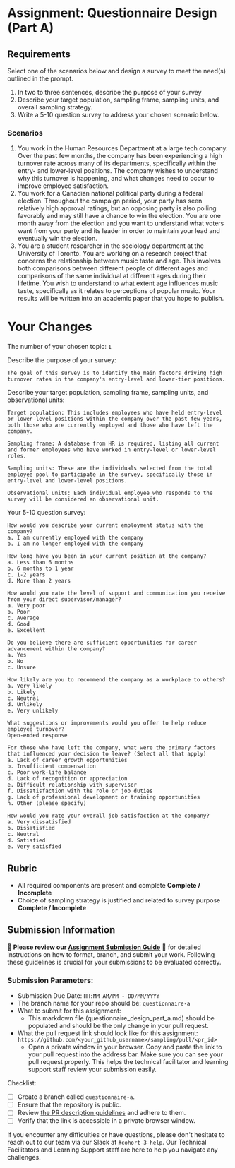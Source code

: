 # Assignment: Questionnaire Design (Part A)

## Requirements
Select one of the scenarios below and design a survey to meet the need(s) outlined in the prompt.

1.	In two to three sentences, describe the purpose of your survey
2.	Describe your target population, sampling frame, sampling units, and overall sampling strategy.
3.	Write a 5-10 question survey to address your chosen scenario below.


### Scenarios
1.	You work in the Human Resources Department at a large tech company. Over the past few months, the company has been experiencing a high turnover rate across many of its departments, specifically within the entry- and lower-level positions. The company wishes to understand why this turnover is happening, and what changes need to occur to improve employee satisfaction.
2.	You work for a Canadian national political party during a federal election. Throughout the campaign period, your party has seen relatively high approval ratings, but an opposing party is also polling favorably and may still have a chance to win the election. You are one month away from the election and you want to understand what voters want from your party and its leader in order to maintain your lead and eventually win the election.
3.	You are a student researcher in the sociology department at the University of Toronto. You are working on a research project that concerns the relationship between music taste and age. This involves both comparisons between different people of different ages and comparisons of the same individual at different ages during their lifetime. You wish to understand to what extent age influences music taste, specifically as it relates to perceptions of popular music. Your results will be written into an academic paper that you hope to publish.


# Your Changes

The number of your chosen topic: `1`

Describe the purpose of your survey:
```
The goal of this survey is to identify the main factors driving high turnover rates in the company's entry-level and lower-tier positions.
```

Describe your target population, sampling frame, sampling units, and observational units:
```
Target population: This includes employees who have held entry-level or lower-level positions within the company over the past few years, both those who are currently employed and those who have left the company.

Sampling frame: A database from HR is required, listing all current and former employees who have worked in entry-level or lower-level roles.

Sampling units: These are the individuals selected from the total employee pool to participate in the survey, specifically those in entry-level and lower-level positions.

Observational units: Each individual employee who responds to the survey will be considered an observational unit.
```

Your 5-10 question survey:
```
How would you describe your current employment status with the company?
a. I am currently employed with the company
b. I am no longer employed with the company

How long have you been in your current position at the company?
a. Less than 6 months
b. 6 months to 1 year
c. 1-2 years
d. More than 2 years

How would you rate the level of support and communication you receive from your direct supervisor/manager?
a. Very poor
b. Poor
c. Average
d. Good
e. Excellent

Do you believe there are sufficient opportunities for career advancement within the company?
a. Yes
b. No
c. Unsure

How likely are you to recommend the company as a workplace to others?
a. Very likely
b. Likely
c. Neutral
d. Unlikely
e. Very unlikely

What suggestions or improvements would you offer to help reduce employee turnover?
Open-ended response

For those who have left the company, what were the primary factors that influenced your decision to leave? (Select all that apply)
a. Lack of career growth opportunities
b. Insufficient compensation
c. Poor work-life balance
d. Lack of recognition or appreciation
e. Difficult relationship with supervisor
f. Dissatisfaction with the role or job duties
g. Lack of professional development or training opportunities
h. Other (please specify)

How would you rate your overall job satisfaction at the company?
a. Very dissatisfied
b. Dissatisfied
c. Neutral
d. Satisfied
e. Very satisfied

```

## Rubric

-	All required components are present and complete **Complete / Incomplete**
-	Choice of sampling strategy is justified and related to survey purpose **Complete / Incomplete**

## Submission Information

🚨 **Please review our [Assignment Submission Guide](https://github.com/UofT-DSI/onboarding/blob/main/onboarding_documents/submissions.md)** 🚨 for detailed instructions on how to format, branch, and submit your work. Following these guidelines is crucial for your submissions to be evaluated correctly.

### Submission Parameters:
* Submission Due Date: `HH:MM AM/PM - DD/MM/YYYY`
* The branch name for your repo should be: `questionnaire-a`
* What to submit for this assignment:
    * This markdown file (questionnaire_design_part_a.md) should be populated and should be the only change in your pull request.
* What the pull request link should look like for this assignment: `https://github.com/<your_github_username>/sampling/pull/<pr_id>`
    * Open a private window in your browser. Copy and paste the link to your pull request into the address bar. Make sure you can see your pull request properly. This helps the technical facilitator and learning support staff review your submission easily.

Checklist:
- [ ] Create a branch called `questionnaire-a`.
- [ ] Ensure that the repository is public.
- [ ] Review [the PR description guidelines](https://github.com/UofT-DSI/onboarding/blob/main/onboarding_documents/submissions.md#guidelines-for-pull-request-descriptions) and adhere to them.
- [ ] Verify that the link is accessible in a private browser window.

If you encounter any difficulties or have questions, please don't hesitate to reach out to our team via our Slack at `#cohort-3-help`. Our Technical Facilitators and Learning Support staff are here to help you navigate any challenges.
